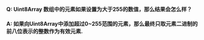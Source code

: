 #### Q: Uint8Array 数组中的元素如果设置为大于255的数值，那么结果会怎么样？
#### A: 如果向Uint8Array中添加超过0~255范围的元素，那么最终只取元素二进制的前八位表示的整数作为有效元素.

#### 